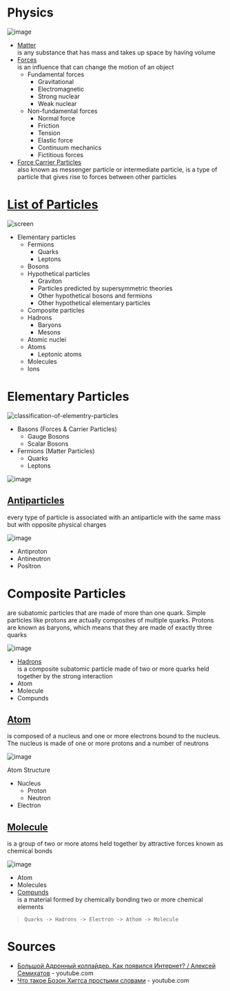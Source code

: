 # Physics

![image](https://user-images.githubusercontent.com/8178412/212655444-6a08bc24-6a61-4697-90b5-aeff2e8a7cc8.png)

- [Matter](https://en.wikipedia.org/wiki/Matter) <br/>
is any substance that has mass and takes up space by having volume
- [Forces](https://en.wikipedia.org/wiki/Force) <br/>
is an influence that can change the motion of an object
    - Fundamental forces
        - Gravitational
        - Electromagnetic
        - Strong nuclear
        - Weak nuclear
    - Non-fundamental forces
        - Normal force
        - Friction
        - Tension
        - Elastic force
        - Continuum mechanics
        - Fictitious forces
- [Force Carrier Particles](https://en.wikipedia.org/wiki/Force_carrier) <br/>
also known as messenger particle or intermediate particle, is a type of particle that gives rise to forces between other particles




# [List of Particles](https://en.wikipedia.org/wiki/List_of_particles)

![screen](https://user-images.githubusercontent.com/8178412/212655556-07c82a7f-8789-476b-8883-949cd22ef361.png)

- Elementary particles
    - Fermions
        - Quarks
        - Leptons
    - Bosons
    - Hypothetical particles
        - Graviton
        - Particles predicted by supersymmetric theories
        - Other hypothetical bosons and fermions
        - Other hypothetical elementary particles
    - Composite particles
    - Hadrons
        - Baryons
        - Mesons
    - Atomic nuclei
    - Atoms
        - Leptonic atoms
    - Molecules
    - Ions

# Elementary Particles

![classification-of-elementry-particles](https://user-images.githubusercontent.com/8178412/212655485-28e1c5e5-62f7-4ac6-bffb-1491745a9019.jpg)

- Basons (Forces & Carrier Particles)
    - Gauge Bosons
    - Scalar Bosons
- Fermions (Matter Particles)
    - Quarks
    - Leptons

![image](https://user-images.githubusercontent.com/8178412/212659952-c78e59c9-1856-42b4-ac99-29cc30b61868.png)

## [Antiparticles](https://en.wikipedia.org/wiki/Antiparticle)
 every type of particle is associated with an antiparticle with the same mass but with opposite physical charges

![image](https://user-images.githubusercontent.com/8178412/212657789-ef371915-8bb6-450e-96ba-1659fd3b34d2.png)

- Antiproton
- Antineutron
- Positron

# Composite Particles
are subatomic particles that are made of more than one quark. Simple particles like protons are actually composites of multiple quarks. Protons are known as baryons, which means that they are made of exactly three quarks

![image](https://user-images.githubusercontent.com/8178412/212660148-838049f9-80d9-4aa8-84c2-97c96b15df94.png)

- [Hadrons](https://en.wikipedia.org/wiki/Hadron) <br/>
is a composite subatomic particle made of two or more quarks held together by the strong interaction
- Atom
- Molecule
- Compunds

## [Atom](https://en.wikipedia.org/wiki/Atom)
is composed of a nucleus and one or more electrons bound to the nucleus. The nucleus is made of one or more protons and a number of neutrons

![image](https://user-images.githubusercontent.com/8178412/212657077-344f6386-308a-4f8d-a903-995df011fc82.png)

Atom Structure
- Nucleus
    - Proton
    - Neutron
- Electron

## [Molecule](https://en.wikipedia.org/wiki/Molecule)
is a group of two or more atoms held together by attractive forces known as chemical bonds

![image](https://user-images.githubusercontent.com/8178412/212658931-c93219d4-2e21-4439-b759-e0b7fe7d9ddd.png)

- Atom
- Molecules
- [Compunds](https://en.wikipedia.org/wiki/Chemical_compound) <br/>
is a material formed by chemically bonding two or more chemical elements


> `Quarks -> Hadrons -> Electron -> Athom -> Molecule`


# Sources
- [Большой Адронный коллайдер. Как появился Интернет? / Алексей Семихатов](https://www.youtube.com/watch?v=63hDejHe-wI) - youtube.com
- [Что такое Бозон Хиггса простыми словами](https://www.youtube.com/watch?v=p3vr367lAfM) - youtube.com